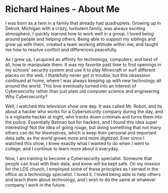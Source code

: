 # Richard Haines - About Me 

I was born as a twin in a family that already had quadruplets. Growing up in Detroit, Michigan with a crazy, turbulent family, was always exciting atmosphere, I quickly learned how to work well in a group. I loved being around people and helping others. Being able to support my siblings and grow up with them, created a team working attitude within me, and taught me how to resolve conflict and differences peacefully.

As I grew up, I acquired an affinity for technology, computers, and best of all, how to manipulate them. It was my favorite past time to find openings in my schools' security system and use it to play Minecraft or surf different places on the web. I thankfully never got in trouble, but this obsession continued at home, where I was always keeping up with new technology all around the world. This love eventually turned into an interest of Cybersecurity rather than just plain old computer science and engineering. Why Cybersecurity?

Well, I watched this television show one day. It was called Mr. Robot, and its about a hacker who works for a Cybersecurity company during the day, and is a vigilante hacker at night, who tracks down criminals and turns them into the police. Essentially Batman but for hackers, and I found this idea super interesting! Not the idea of going rouge, but doing something that not many others can do for themselves, which is keep their personal and important data safe, as the world grows more and more digitized. Ever since I watched this show, I knew exactly what I wanted to do when I went to college, and I continue to learn more about it everyday.

Now, I am training to become a Cybersecurity specialist. Someone that people can trust with their data, and know will be kept safe. On my mission for the LDS church, I employed some of these principles as I served in the office as a technology specialist. I loved it. I loved being able to help others and teach them about technology, and I wish to do the same at whatever company I work in the future.

